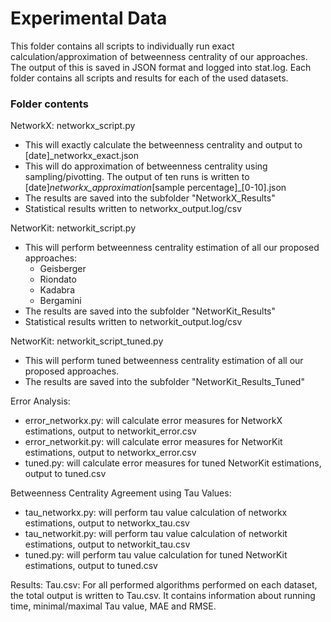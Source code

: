 # Experimental Data

This folder contains all scripts to individually run exact calculation/approximation of betweenness centrality of our approaches. The output of this is saved in JSON format and logged into stat.log.
Each folder contains all scripts and results for each of the used datasets.

### Folder contents

NetworkX: networkx_script.py

- This will exactly calculate the betweenness centrality and output to [date]\_networkx_exact.json
- This will do approximation of betweenness centrality using sampling/pivotting. The output of ten runs is written to [date]_networkx_approximation_[sample percentage]\_[0-10].json
- The results are saved into the subfolder "NetworkX_Results"
- Statistical results written to networkx_output.log/csv

NetworKit: networkit_script.py

- This will perform betweenness centrality estimation of all our proposed approaches:
  - Geisberger
  - Riondato
  - Kadabra
  - Bergamini
- The results are saved into the subfolder "NetworKit_Results"
- Statistical results written to networkit_output.log/csv

NetworKit: networkit_script_tuned.py

- This will perform tuned betweenness centrality estimation of all our proposed approaches.
- The results are saved into the subfolder "NetworKit_Results_Tuned"

Error Analysis:

- error_networkx.py: will calculate error measures for NetworkX estimations, output to networkit_error.csv
- error_networkit.py: will calculate error measures for NetworKit estimations, output to networkx_error.csv
- tuned.py: will calculate error measures for tuned NetworKit estimations, output to tuned.csv

Betweenness Centrality Agreement using Tau Values:

- tau_networkx.py: will perform tau value calculation of networkx estimations, output to networkx_tau.csv
- tau_networkit.py: will perform tau value calculation of networkit estimations, output to networkit_tau.csv
- tuned.py: will perform tau value calculation for tuned NetworKit estimations, output to tuned.csv

Results:
Tau.csv: For all performed algorithms performed on each dataset, the total output is written to Tau.csv. It contains information about running time, minimal/maximal Tau value, MAE and RMSE.
